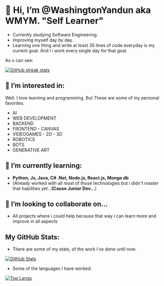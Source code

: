 # 👋 Hi, I’m @WashingtonYandun aka WMYM. **"Self Learner"**

- Currently studying Software Engineering.
- Improving myself day by day.
- Learning one thing and write at least 35 lines of code everyday is my current goal. And I i work every single day for that goal.

As u can see:

[![GitHub streak stats](https://github-readme-streak-stats.herokuapp.com/?user=WashingtonYandun&theme=nord)](https://github.com/WashingtonYandun)

## 👀 I’m interested in:
Well. I love learning and programming. But These are some of my personal favorites.

- AI
- WEB DEVELOPMENT
- BACKEND
- FRONTEND - CANVAS
- VIDEOGAMES - 2D - 3D
- ROBOTICS
- BOTS
- GENERATIVE ART


## 🌱 I’m currently learning:

- **Python, Js, Java, C# .Net, Node.js, React.js, Mongo db**
- (Already worked with all most of those technologies but i didn't master that habilities yet...**(Cause Junior Dev...**)

## 💞️ I’m looking to collaborate on...

- All projects where i could help because that way i can learn more and improve in all aspects

## My GitHub Stats:

- There are some of my stats, of the work i've done until now.

[![GitHub Stats](https://github-readme-stats.vercel.app/api?username=WashingtonYandun&theme=nord)](https://github.com/WashingtonYandun)

- Some of the languages I have worked.

[![Top Langs](https://github-readme-stats.vercel.app/api/top-langs/?username=WashingtonYandun&theme=nord&layout=compact)](https://github.com/WashingtonYandun)  
